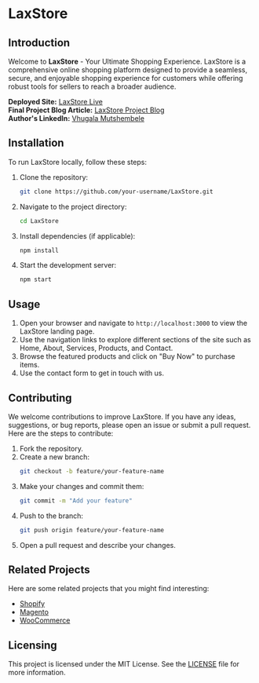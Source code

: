 # LaxStore

## Introduction

Welcome to **LaxStore** - Your Ultimate Shopping Experience. LaxStore is a comprehensive online shopping platform designed to provide a seamless, secure, and enjoyable shopping experience for customers while offering robust tools for sellers to reach a broader audience.

**Deployed Site:** [LaxStore Live](https://drive.google.com/file/d/1t2N4isq2a4vk45vngMpfuUP0EhyE_Ppd/view?usp=sharing)  
**Final Project Blog Article:** [LaxStore Project Blog](https://medium.com/@support_99553/laxstore-the-ultimate-shopping-experience-550a671b37f6)  
**Author's LinkedIn:** [Vhugala Mutshembele](https://www.linkedin.com/in/vhugala)

## Installation

To run LaxStore locally, follow these steps:

1. Clone the repository:
    ```bash
    git clone https://github.com/your-username/LaxStore.git
    ```

2. Navigate to the project directory:
    ```bash
    cd LaxStore
    ```

3. Install dependencies (if applicable):
    ```bash
    npm install
    ```

4. Start the development server:
    ```bash
    npm start
    ```

## Usage

1. Open your browser and navigate to `http://localhost:3000` to view the LaxStore landing page.
2. Use the navigation links to explore different sections of the site such as Home, About, Services, Products, and Contact.
3. Browse the featured products and click on "Buy Now" to purchase items.
4. Use the contact form to get in touch with us.

## Contributing

We welcome contributions to improve LaxStore. If you have any ideas, suggestions, or bug reports, please open an issue or submit a pull request. Here are the steps to contribute:

1. Fork the repository.
2. Create a new branch:
    ```bash
    git checkout -b feature/your-feature-name
    ```
3. Make your changes and commit them:
    ```bash
    git commit -m "Add your feature"
    ```
4. Push to the branch:
    ```bash
    git push origin feature/your-feature-name
    ```
5. Open a pull request and describe your changes.

## Related Projects

Here are some related projects that you might find interesting:
- [Shopify](https://www.shopify.com/)
- [Magento](https://magento.com/)
- [WooCommerce](https://woocommerce.com/)

## Licensing

This project is licensed under the MIT License. See the [LICENSE](https://github.com/VhugalaGalaxie/LaxStore/blob/main/LICENSE) file for more information.

